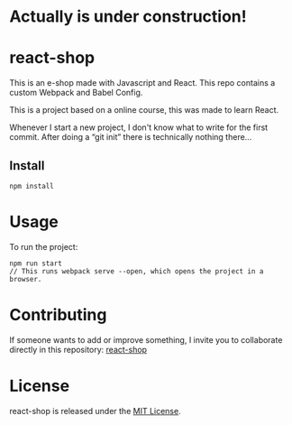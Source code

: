 # Actually is under construction!

# react-shop

This is an e-shop made with Javascript and React. This repo contains a custom Webpack and Babel Config.

This is a project based on a online course, this was made to learn React. 

Whenever I start a new project, I don't know what to write for the first commit. After doing a “git init” there is technically nothing there...

## Install

```npm
npm install
```

# Usage

To run the project: 

```npm
npm run start
// This runs webpack serve --open, which opens the project in a browser.
```

# Contributing
If someone wants to add or improve something, I invite you to collaborate directly in this repository: [react-shop](https://github.com/DanMarqz/react-shop)

# License
react-shop is released under the [MIT License](https://opensource.org/licenses/MIT).